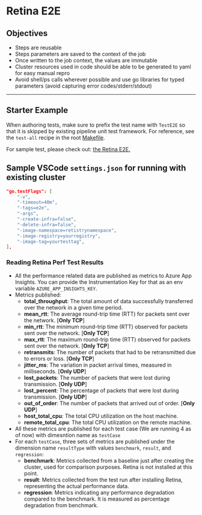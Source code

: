 # Retina E2E

## Objectives

- Steps are reusable
- Steps parameters are saved to the context of the job
- Once written to the job context, the values are immutable
- Cluster resources used in code should be able to be generated to yaml for easy manual repro
- Avoid shell/ps calls wherever possible and use go libraries for typed parameters (avoid capturing error codes/stderr/stdout)

---

## Starter Example

When authoring tests, make sure to prefix the test name with `TestE2E` so that it is skipped by existing pipeline unit test framework.
For reference, see the `test-all` recipe in the root [Makefile](../../Makefile).

For sample test, please check out:
[the Retina E2E.](./scenarios/retina/drop/scenario.go)

## Sample VSCode `settings.json` for running with existing cluster

```json
"go.testFlags": [
    "-v",
    "-timeout=40m",
    "-tags=e2e",
    "-args",
    "-create-infra=false",
    "-delete-infra=false",
    "-image-namespace=retistrynamespace",
    "-image-registry=yourregistry",
    "-image-tag=yourtesttag",
],
```

### Reading Retina Perf Test Results

- All the performance related data are published as metrics to Azure App Insights. You can provide the Instrumentation Key for that as an env variable `AZURE_APP_INSIGHTS_KEY`.
- Metrics published:
    - **total_throughput**: The total amount of data successfully transferred over the network in a given time period.
    - **mean_rtt**: The average round-trip time (RTT) for packets sent over the network. [**Only TCP**]
    - **min_rtt**: The minimum round-trip time (RTT) observed for packets sent over the network. [**Only TCP**]
    - **max_rtt**: The maximum round-trip time (RTT) observed for packets sent over the network. [**Only TCP**]
    - **retransmits**: The number of packets that had to be retransmitted due to errors or loss. [**Only TCP**]
    - **jitter_ms**: The variation in packet arrival times, measured in milliseconds. [**Only UDP**]
    - **lost_packets**: The number of packets that were lost during transmission. [**Only UDP**]
    - **lost_percent**: The percentage of packets that were lost during transmission. [**Only UDP**]
    - **out_of_order**: The number of packets that arrived out of order. [**Only UDP**]
    - **host_total_cpu**: The total CPU utilization on the host machine.
    - **remote_total_cpu**: The total CPU utilization on the remote machine.
- All these metrics are published for each test case (We are running 4 as of now) with dimesntion name as `testCase`
- For each `testCase`, three sets of metrics are published under the dimension name `resultType` with values `benchmark`, `result`, and `regression`:
    - **benchmark**: Metrics collected from a baseline just after creating the cluster, used for comparison purposes. Retina is not installed at this point.
    - **result**: Metrics collected from the test run after installing Retina, representing the actual performance data.
    - **regression**: Metrics indicating any performance degradation compared to the benchmark. It is measured as percentage degradation from benchmark.
